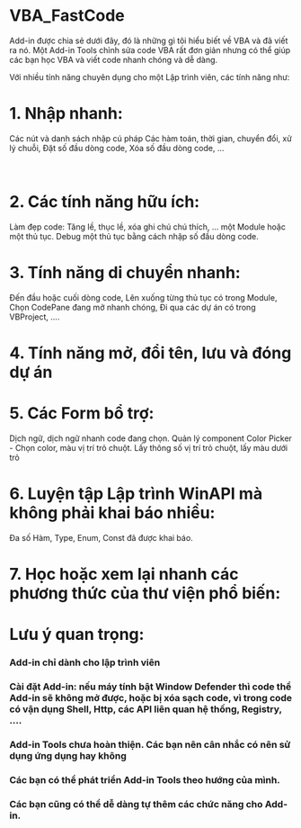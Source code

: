 # VBA_FastCode
Add-in được chia sẻ dưới đây, đó là những gì tôi hiểu biết về VBA và đã viết ra nó.
Một Add-in Tools chỉnh sửa code VBA rất đơn giản nhưng có thể giúp các bạn học VBA và viết code nhanh chóng và dễ dàng.



Với nhiều tính năng chuyên dụng cho một Lập trình viên, các tính năng như:

# 1. Nhập nhanh:
Các nút và danh sách nhập cú pháp
Các hàm toán, thời gian, chuyển đổi, xử lý chuỗi,
Đặt số đầu dòng code, Xóa số đầu dòng code, ...

​

# 2. Các tính năng hữu ích:
Làm đẹp code: Tăng lề, thục lề, xóa ghi chú chú thích, ... một Module hoặc một thủ tục.
Debug một thủ tục bằng cách nhập số đầu dòng code.

# 3. Tính năng di chuyển nhanh:  
Đến đầu hoặc cuối dòng code,
Lên xuống từng thủ tục có trong Module,
Chọn CodePane đang mở nhanh chóng,
Đi qua các dự án có trong VBProject, ....

# 4. Tính năng mở, đổi tên, lưu và đóng dự án

# 5. Các Form bổ trợ:
Dịch ngữ, dịch ngữ nhanh code đang chọn.
Quản lý component
Color Picker - Chọn color, màu vị trí trỏ chuột.
Lấy thông số vị trí trỏ chuột, lấy màu dưới trỏ

# 6. Luyện tập Lập trình WinAPI mà không phải khai báo nhiều: 
Đa số Hàm, Type, Enum, Const đã được khai báo.



# 7. Học hoặc xem lại nhanh các phương thức của thư viện phổ biến:

# Lưu ý quan trọng:
### Add-in chỉ dành cho lập trình viên
### Cài đặt Add-in: nếu máy tính bật Window Defender thì code thể Add-in sẽ không mở được, hoặc bị xóa sạch code, vì trong code có vận dụng Shell, Http, các API liên quan hệ thống, Registry, ....
### Add-in Tools chưa hoàn thiện. Các bạn nên cân nhắc có nên sử dụng ứng dụng hay không
### Các bạn có thể phát triển Add-in Tools theo hướng của mình.
### Các bạn cũng có thể dễ dàng tự thêm các chức năng cho Add-in.

